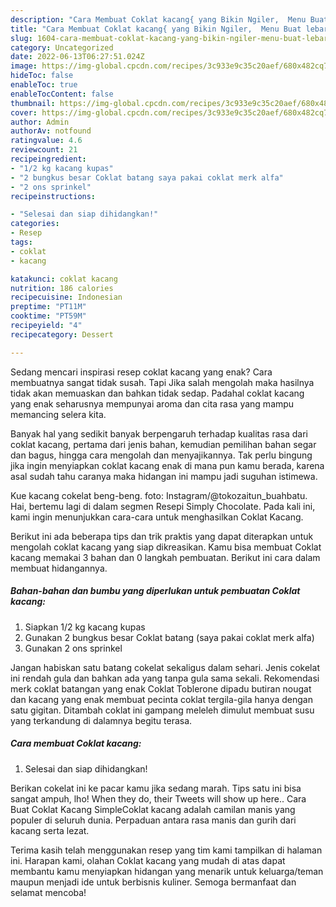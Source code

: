 ```yaml
---
description: "Cara Membuat Coklat kacang{ yang Bikin Ngiler,  Menu Buat lebaran"
title: "Cara Membuat Coklat kacang{ yang Bikin Ngiler,  Menu Buat lebaran"
slug: 1604-cara-membuat-coklat-kacang-yang-bikin-ngiler-menu-buat-lebaran
category: Uncategorized
date: 2022-06-13T06:27:51.024Z
image: https://img-global.cpcdn.com/recipes/3c933e9c35c20aef/680x482cq70/coklat-kacang-foto-resep-utama.jpg
hideToc: false
enableToc: true
enableTocContent: false
thumbnail: https://img-global.cpcdn.com/recipes/3c933e9c35c20aef/680x482cq70/coklat-kacang-foto-resep-utama.jpg
cover: https://img-global.cpcdn.com/recipes/3c933e9c35c20aef/680x482cq70/coklat-kacang-foto-resep-utama.jpg
author: Admin
authorAv: notfound
ratingvalue: 4.6
reviewcount: 21
recipeingredient:
- "1/2 kg kacang kupas"
- "2 bungkus besar Coklat batang saya pakai coklat merk alfa"
- "2 ons sprinkel"
recipeinstructions:

- "Selesai dan siap dihidangkan!"
categories:
- Resep
tags:
- coklat
- kacang

katakunci: coklat kacang 
nutrition: 186 calories
recipecuisine: Indonesian
preptime: "PT11M"
cooktime: "PT59M"
recipeyield: "4"
recipecategory: Dessert

---
```



Sedang mencari inspirasi resep coklat kacang yang enak? Cara membuatnya sangat tidak susah. Tapi Jika salah mengolah maka hasilnya tidak akan memuaskan dan bahkan tidak sedap. Padahal coklat kacang yang enak seharusnya mempunyai aroma dan cita rasa yang mampu memancing selera kita.


Banyak hal yang sedikit banyak berpengaruh terhadap kualitas rasa dari coklat kacang, pertama dari jenis bahan, kemudian pemilihan bahan segar dan bagus, hingga cara mengolah dan menyajikannya. Tak perlu bingung jika ingin menyiapkan coklat kacang enak di mana pun kamu berada, karena asal sudah tahu caranya maka hidangan ini mampu jadi suguhan istimewa.

Kue kacang cokelat beng-beng. foto: Instagram/@tokozaitun_buahbatu. Hai, bertemu lagi di dalam segmen Resepi Simply Chocolate. Pada kali ini, kami ingin menunjukkan cara-cara untuk menghasilkan Coklat Kacang.


Berikut ini ada beberapa tips dan trik praktis yang dapat diterapkan untuk mengolah coklat kacang yang siap dikreasikan. Kamu bisa membuat Coklat kacang memakai 3 bahan dan 0 langkah pembuatan. Berikut ini cara dalam membuat hidangannya.

<!--inarticleads1-->

##### Bahan-bahan dan bumbu yang diperlukan untuk pembuatan Coklat kacang:

1. Siapkan 1/2 kg kacang kupas
1. Gunakan 2 bungkus besar Coklat batang (saya pakai coklat merk alfa)
1. Gunakan 2 ons sprinkel


Jangan habiskan satu batang cokelat sekaligus dalam sehari. Jenis cokelat ini rendah gula dan bahkan ada yang tanpa gula sama sekali. Rekomendasi merk coklat batangan yang enak Coklat Toblerone dipadu butiran nougat dan kacang yang enak membuat pecinta coklat tergila-gila hanya dengan satu gigitan. Ditambah coklat ini gampang meleleh dimulut membuat susu yang terkandung di dalamnya begitu terasa. 

<!--inarticleads2-->

##### Cara membuat Coklat kacang:


1. Selesai dan siap dihidangkan!

Berikan cokelat ini ke pacar kamu jika sedang marah. Tips satu ini bisa sangat ampuh, lho! When they do, their Tweets will show up here.. Cara Buat Coklat Kacang SimpleCoklat kacang adalah camilan manis yang populer di seluruh dunia. Perpaduan antara rasa manis dan gurih dari kacang serta lezat. 

Terima kasih telah menggunakan resep yang tim kami tampilkan di halaman ini. Harapan kami, olahan Coklat kacang yang mudah di atas dapat membantu kamu menyiapkan hidangan yang menarik untuk keluarga/teman maupun menjadi ide untuk berbisnis kuliner. Semoga bermanfaat dan selamat mencoba!
